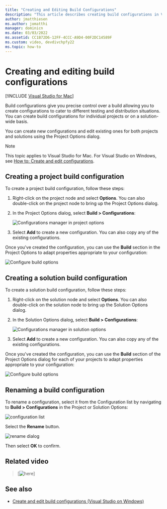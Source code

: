```yaml
---
title: "Creating and Editing Build Configurations"
description: "This article describes creating build configurations in Visual Studio for Mac"
author: jmatthiesen
ms.author: jomatthi
manager: dominicn
ms.date: 03/03/2022
ms.assetid: CC1B72D6-12FF-4CCC-A9D4-00F2DC14589F
ms.custom: video, devdivchpfy22
ms.topic: how-to
---
```

# Creating and editing build configurations

 [!INCLUDE [Visual Studio for Mac](~/includes/applies-to-version/vs-mac-only.md)]

Build configurations give you precise control over a build allowing you to create configurations to cater to different testing and distribution situations. You can create build configurations for individual projects or on a solution-wide basis.

You can create new configurations and edit existing ones for both projects and solutions using the Project Options dialog.

>[!NOTE]
>This topic applies to Visual Studio for Mac. For Visual Studio on Windows, see [How to: Create and edit configurations](/visualstudio/ide/how-to-create-and-edit-configurations).

## Creating a project build configuration

To create a project build configuration, follow these steps:

1. Right-click on the project node and select **Options**. You can also double-click on the project node to bring up the Project Options dialog.

2. In the Project Options dialog, select **Build > Configurations**:

    ![Configurations manager in project options](media/create-and-edit-configurations-image2.png)

3. Select **Add** to create a new configuration. You can also copy any of the existing configurations.

Once you've created the configuration, you can use the **Build** section in the Project Options to adapt properties appropriate to your configuration:

![Configure build options](media/create-and-edit-configurations-image3.png)

## Creating a solution build configuration

To create a solution build configuration, follow these steps:

1. Right-click on the solution node and select **Options**. You can also double-click on the solution node to bring up the Solution Options dialog.

2. In the Solution Options dialog, select **Build > Configurations**:

    ![Configurations manager in solution options](media/create-and-edit-configurations-image1.png)

3. Select **Add** to create a new configuration. You can also copy any of the existing configurations.

Once you've created the configuration, you can use the **Build** section of the Project Options dialog for each of your projects to adapt properties appropriate to your configuration:

![Configure build options](media/create-and-edit-configurations-image3.png)

## Renaming a build configuration

To rename a configuration, select it from the Configuration list by navigating to **Build > Configurations** in the Project or Solution Options:

![configuration list](media/create-and-edit-configurations-image4.png)

Select the **Rename** button.

![rename dialog](media/create-and-edit-configurations-image5.png)

Then select **OK** to confirm.

## Related video

> [![here](/shows/Visual-Studio-Toolbox/Visual-Studio-for-Mac-Launch-Multiple-Projects/player)]

## See also

- [Create and edit build configurations (Visual Studio on Windows)](/visualstudio/ide/how-to-create-and-edit-configurations)
